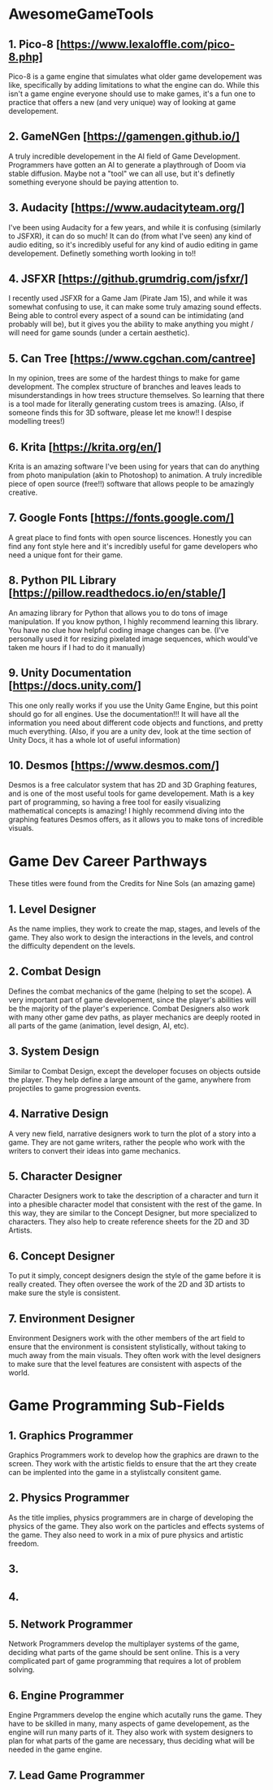 # AwesomeGameTools

## 1. Pico-8 [https://www.lexaloffle.com/pico-8.php]
Pico-8 is a game engine that simulates what older game developement was like, specifically by adding limitations to what the engine can do. While this isn't a game engine everyone should use to make games, it's a fun one to practice that offers a new (and very unique) way of looking at game developement.

## 2. GameNGen [https://gamengen.github.io/]
A truly incredible developement in the AI field of Game Development. Programmers have gotten an AI to generate a playthrough of Doom via stable diffusion. Maybe not a "tool" we can all use, but it's definetly something everyone should be paying attention to.

## 3. Audacity [https://www.audacityteam.org/]
I've been using Audacity for a few years, and while it is confusing (similarly to JSFXR), it can do so much! It can do (from what I've seen) any kind of audio editing, so it's incredibly useful for any kind of audio editing in game developement. Definetly something worth looking in to!!

## 4. JSFXR [https://github.grumdrig.com/jsfxr/]
I recently used JSFXR for a Game Jam (Pirate Jam 15), and while it was somewhat confusing to use, it can make some truly amazing sound effects. Being able to control every aspect of a sound can be intimidating (and probably will be), but it gives you the ability to make anything you might / will need for game sounds (under a certain aesthetic).

## 5. Can Tree [https://www.cgchan.com/cantree]
In my opinion, trees are some of the hardest things to make for game development. The complex structure of branches and leaves leads to misunderstandings in how trees structure themselves. So learning that there is a tool made for literally generating custom trees is amazing. (Also, if someone finds this for 3D software, please let me know!! I despise modelling trees!)

## 6. Krita [https://krita.org/en/]
Krita is an amazing software I've been using for years that can do anything from photo manipulation (akin to Photoshop) to animation. A truly incredible piece of open source (free!!) software that allows people to be amazingly creative.

## 7. Google Fonts [https://fonts.google.com/]
A great place to find fonts with open source liscences. Honestly you can find any font style here and it's incredibly useful for game developers who need a unique font for their game.

## 8. Python PIL Library [https://pillow.readthedocs.io/en/stable/]
An amazing library for Python that allows you to do tons of image manipulation. If you know python, I highly recommend learning this library. You have no clue how helpful coding image changes can be. (I've personally used it for resizing pixelated image sequences, which would've taken me hours if I had to do it manually)

## 9. Unity Documentation [https://docs.unity.com/]
This one only really works if you use the Unity Game Engine, but this point should go for all engines. Use the documentation!!! It will have all the information you need about different code objects and functions, and pretty much everything. (Also, if you are a unity dev, look at the time section of Unity Docs, it has a whole lot of useful information)

## 10. Desmos [https://www.desmos.com/]
Desmos is a free calculator system that has 2D and 3D Graphing features, and is one of the most useful tools for game developement. Math is a key part of programming, so having a free tool for easily visualizing mathematical concepts is amazing! I highly recommend diving into the graphing features Desmos offers, as it allows you to make tons of incredible visuals.


# Game Dev Career Parthways
These titles were found from the Credits for Nine Sols (an amazing game)
## 1. Level Designer
As the name implies, they work to create the map, stages, and levels of the game. They also work to design the interactions in the levels, and control the difficulty dependent on the levels.

## 2. Combat Design
Defines the combat mechanics of the game (helping to set the scope). A very important part of game developement, since the player's abilities will be the majority of the player's experience. Combat Designers also work with many other game dev paths, as player mechanics are deeply rooted in all parts of the game (animation, level design, AI, etc).

## 3. System Design
Similar to Combat Design, except the developer focuses on objects outside the player. They help define a large amount of the game, anywhere from projectiles to game progression events.

## 4. Narrative Design
A very new field, narrative designers work to turn the plot of a story into a game. They are not game writers, rather the people who work with the writers to convert their ideas into game mechanics.

## 5. Character Designer
Character Designers work to take the description of a character and turn it into a phesible character model that consistent with the rest of the game. In this way, they are similar to the Concept Designer, but more specialized to characters. They also help to create reference sheets for the 2D and 3D Artists.

## 6. Concept Designer
To put it simply, concept designers design the style of the game before it is really created. They often oversee the work of the 2D and 3D artists to make sure the style is consistent.

## 7. Environment Designer
Environment Designers work with the other members of the art field to ensure that the environment is consistent stylistically, without taking to much away from the main visuals. They often work with the level designers to make sure that the level features are consistent with aspects of the world.

# Game Programming Sub-Fields
## 1. Graphics Programmer
Graphics Programmers work to develop how the graphics are drawn to the screen. They work with the artistic fields to ensure that the art they create can be implented into the game in a stylistcally consitent game.

## 2. Physics Programmer
As the title implies, physics programmers are in charge of developing the physics of the game. They also work on the particles and effects systems of the game. They also need to work in a mix of pure physics and artistic freedom.

## 3. 


## 4. 


## 5. Network Programmer
Network Programmers develop the multiplayer systems of the game, deciding what parts of the game should be sent online. This is a very complicated part of game programming that requires a lot of problem solving.

## 6. Engine Programmer
Engine Prgrammers develop the engine which acutally runs the game. They have to be skilled in many, many aspects of game developement, as the engine will run many parts of it. They also work with system designers to plan for what parts of the game are necessary, thus deciding what will be needed in the game engine.

## 7. Lead Game Programmer
